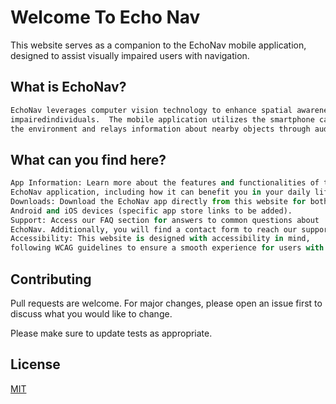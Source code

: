 # Welcome To Echo Nav

This website serves as a companion to the EchoNav mobile application, designed to assist visually impaired users with navigation.

## What is EchoNav?



```bash
EchoNav leverages computer vision technology to enhance spatial awareness for visually 
impairedindividuals.  The mobile application utilizes the smartphone camera to capture 
the environment and relays information about nearby objects through audio descriptions.
```

## What can you find here?

```python
App Information: Learn more about the features and functionalities of the 
EchoNav application, including how it can benefit you in your daily life.
Downloads: Download the EchoNav app directly from this website for both 
Android and iOS devices (specific app store links to be added).
Support: Access our FAQ section for answers to common questions about 
EchoNav. Additionally, you will find a contact form to reach our support team if you have further inquiries.
Accessibility: This website is designed with accessibility in mind, 
following WCAG guidelines to ensure a smooth experience for users with visual impairments.
```

## Contributing

Pull requests are welcome. For major changes, please open an issue first
to discuss what you would like to change.

Please make sure to update tests as appropriate.

## License

[MIT](https://choosealicense.com/licenses/mit/)
